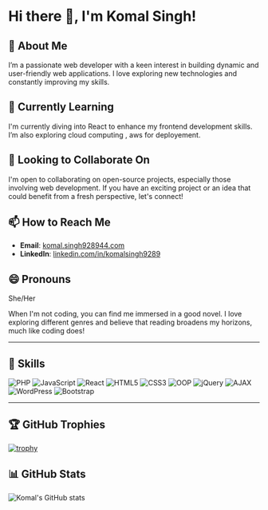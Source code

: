 # Hi there 👋, I'm Komal Singh!

## 👀 About Me
I’m a passionate web developer with a keen interest in building dynamic and user-friendly web applications. I love exploring new technologies and constantly improving my skills.

## 🌱 Currently Learning
I'm currently diving into React to enhance my frontend development skills. I’m also exploring cloud computing , aws for deployement.


## 💞️ Looking to Collaborate On
I'm open to collaborating on open-source projects, especially those involving web development. If you have an exciting project or an idea that could benefit from a fresh perspective, let's connect!

## 📫 How to Reach Me
- **Email**: [komal.singh928944.com](mailto:komal.singh928944.com)
- **LinkedIn**: [linkedin.com/in/komalsingh9289](https://www.linkedin.com/in/komalsingh9289)

## 😄 Pronouns
She/Her

When I'm not coding, you can find me immersed in a good novel. I love exploring different genres and believe that reading broadens my horizons, much like coding does!

---

## 💼 Skills
![PHP](https://img.shields.io/badge/PHP-777BB4?style=for-the-badge&logo=php&logoColor=white)
![JavaScript](https://img.shields.io/badge/JavaScript-323330?style=for-the-badge&logo=javascript&logoColor=F7DF1E)
![React](https://img.shields.io/badge/React-61DAFB?style=for-the-badge&logo=react&logoColor=black)
![HTML5](https://img.shields.io/badge/HTML5-E34F26?style=for-the-badge&logo=html5&logoColor=white)
![CSS3](https://img.shields.io/badge/CSS3-1572B6?style=for-the-badge&logo=css3&logoColor=white)
![OOP](https://img.shields.io/badge/OOP-007396?style=for-the-badge&logo=java&logoColor=white)
![jQuery](https://img.shields.io/badge/jQuery-0769AD?style=for-the-badge&logo=jquery&logoColor=white)
![AJAX](https://img.shields.io/badge/AJAX-00599C?style=for-the-badge&logo=javascript&logoColor=white)
![WordPress](https://img.shields.io/badge/WordPress-21759B?style=for-the-badge&logo=wordpress&logoColor=white)
![Bootstrap](https://img.shields.io/badge/Bootstrap-563D7C?style=for-the-badge&logo=bootstrap&logoColor=white)


-----


## 🏆 GitHub Trophies
[![trophy](https://github-profile-trophy.vercel.app/?username=komalSingh9289&theme=onedark)](https://github.com/ryo-ma/github-profile-trophy)


## 📊 GitHub Stats
![Komal's GitHub stats](https://github-readme-stats.vercel.app/api?username=komalSingh9289&show_icons=true&theme=radical)



